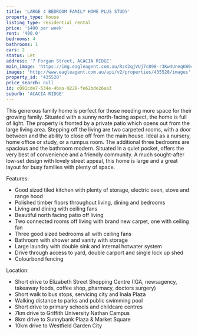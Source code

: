 ```yaml
---
title: 'LARGE 4 BEDROOM FAMILY HOME PLUS STUDY'
property_type: House
listing_type: residential_rental
price: '$400 per week'
rent: '400.0'
bedrooms: 4
bathrooms: 1
cars: 2
status: Let
address: '7 Forgan Street, ACACIA RIDGE'
main_image: 'https://img.eagleagent.com.au/Rzd2qjVUj7c898-r3Kw4UneqKW0=/1280x854/smart/https://s3-us-west-2.amazonaws.com/eagleagent-orig/images/6825265/424042338-image-M.jpg'
images: 'http://www.eagleagent.com.au/api/v2/properties/435528/images'
property_id: '435528'
price_search: null
id: c091cde7-534e-4baa-9228-fe62bde26aa3
suburb: 'ACACIA RIDGE'
---
```

This generous family home is perfect for those needing more space for their growing family. Situated with a sunny north-facing aspect, the home is full of light. The property is fronted by a private patio which opens out from the large living area. Stepping off the living are two carpeted rooms, with a door between and the ability to close off from the main house. Ideal as a nursery, home office or study, or a rumpus room. The additional three bedrooms are spacious and the bathroom modern. Situated in a quiet pocket, offers the very best of convenience and a friendly community. A much sought-after low-set design with lovely street appeal, this home is large and a great layout for busy families with plenty of space.

Features:

*  Good sized tiled kitchen with plenty of storage, electric oven, stove and range hood
*  Polished timber floors throughout living, dining and bedrooms
*  Living and dining with ceiling fans
*  Beautiful north facing patio off living
*  Two connected rooms off living with brand new carpet, one with ceiling fan
*  Three good sized bedrooms all with ceiling fans
*  Bathroom with shower and vanity with storage
*  Large laundry with double sink and internal hotwater system
*  Drive through access to yard, double carport and single lock up shed
*  Colourbond fencing

Location:

*  Short drive to Elizabeth Street Shopping Centre (IGA, newsagency, takeaway foods, coffee shop, pharmacy, doctors surgery)
*  Short walk to bus stops, servicing city and Inala Plaza
*  Walking distance to parks and public swimming pool
*  Short drive to primary schools and childcare centres
*  7km drive to Griffith University Nathan Campus
*  8km drive to Sunnybank Plaza & Market Square
*  10km drive to Westfield Garden City